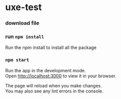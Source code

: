 # uxe-test

### download file

### run `npm install`

Run the npm install to install all the package

### `npm start`

Run the app in the development mode.\
Open [http://localhost:3000](http://localhost:3000) to view it in your browser.

The page will reload when you make changes.\
You may also see any lint errors in the console.
